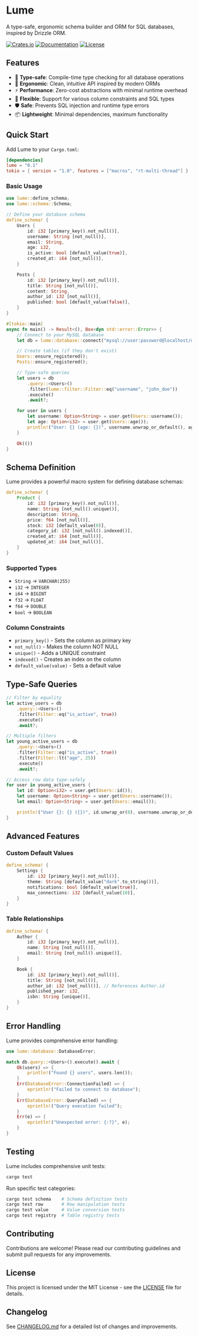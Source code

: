 # Lume

A type-safe, ergonomic schema builder and ORM for SQL databases, inspired by Drizzle ORM.

[![Crates.io](https://img.shields.io/crates/v/lume)](https://crates.io/crates/lume)
[![Documentation](https://img.shields.io/docsrs/lume)](https://docs.rs/lume)
[![License](https://img.shields.io/crates/l/lume)](LICENSE)

## Features

- 🚀 **Type-safe**: Compile-time type checking for all database operations
- 🎯 **Ergonomic**: Clean, intuitive API inspired by modern ORMs
- ⚡ **Performance**: Zero-cost abstractions with minimal runtime overhead
- 🔧 **Flexible**: Support for various column constraints and SQL types
- 🛡️ **Safe**: Prevents SQL injection and runtime type errors
- 📦 **Lightweight**: Minimal dependencies, maximum functionality

## Quick Start

Add Lume to your `Cargo.toml`:

```toml
[dependencies]
lume = "0.1"
tokio = { version = "1.0", features = ["macros", "rt-multi-thread"] }
```

### Basic Usage

```rust
use lume::define_schema;
use lume::schema::Schema;

// Define your database schema
define_schema! {
    Users {
        id: i32 [primary_key().not_null()],
        username: String [not_null()],
        email: String,
        age: i32,
        is_active: bool [default_value(true)],
        created_at: i64 [not_null()],
    }

    Posts {
        id: i32 [primary_key().not_null()],
        title: String [not_null()],
        content: String,
        author_id: i32 [not_null()],
        published: bool [default_value(false)],
    }
}

#[tokio::main]
async fn main() -> Result<(), Box<dyn std::error::Error>> {
    // Connect to your MySQL database
    let db = lume::database::connect("mysql://user:password@localhost/database").await?;

    // Create tables (if they don't exist)
    Users::ensure_registered();
    Posts::ensure_registered();

    // Type-safe queries
    let users = db
        .query::<Users>()
        .filter(lume::filter::Filter::eq("username", "john_doe"))
        .execute()
        .await?;

    for user in users {
        let username: Option<String> = user.get(Users::username());
        let age: Option<i32> = user.get(Users::age());
        println!("User: {} (age: {})", username.unwrap_or_default(), age.unwrap_or(0));
    }

    Ok(())
}
```

## Schema Definition

Lume provides a powerful macro system for defining database schemas:

```rust
define_schema! {
    Product {
        id: i32 [primary_key().not_null()],
        name: String [not_null().unique()],
        description: String,
        price: f64 [not_null()],
        stock: i32 [default_value(0)],
        category_id: i32 [not_null().indexed()],
        created_at: i64 [not_null()],
        updated_at: i64 [not_null()],
    }
}
```

### Supported Types

- `String` → `VARCHAR(255)`
- `i32` → `INTEGER`
- `i64` → `BIGINT`
- `f32` → `FLOAT`
- `f64` → `DOUBLE`
- `bool` → `BOOLEAN`

### Column Constraints

- `primary_key()` - Sets the column as primary key
- `not_null()` - Makes the column NOT NULL
- `unique()` - Adds a UNIQUE constraint
- `indexed()` - Creates an index on the column
- `default_value(value)` - Sets a default value

## Type-Safe Queries

```rust
// Filter by equality
let active_users = db
    .query::<Users>()
    .filter(Filter::eq("is_active", true))
    .execute()
    .await?;

// Multiple filters
let young_active_users = db
    .query::<Users>()
    .filter(Filter::eq("is_active", true))
    .filter(Filter::lt("age", 25))
    .execute()
    .await?;

// Access row data type-safely
for user in young_active_users {
    let id: Option<i32> = user.get(Users::id());
    let username: Option<String> = user.get(Users::username());
    let email: Option<String> = user.get(Users::email());

    println!("User {}: {} ({})", id.unwrap_or(0), username.unwrap_or_default(), email.unwrap_or_default());
}
```

## Advanced Features

### Custom Default Values

```rust
define_schema! {
    Settings {
        id: i32 [primary_key().not_null()],
        theme: String [default_value("dark".to_string())],
        notifications: bool [default_value(true)],
        max_connections: i32 [default_value(10)],
    }
}
```

### Table Relationships

```rust
define_schema! {
    Author {
        id: i32 [primary_key().not_null()],
        name: String [not_null()],
        email: String [not_null().unique()],
    }

    Book {
        id: i32 [primary_key().not_null()],
        title: String [not_null()],
        author_id: i32 [not_null()], // References Author.id
        published_year: i32,
        isbn: String [unique()],
    }
}
```

## Error Handling

Lume provides comprehensive error handling:

```rust
use lume::database::DatabaseError;

match db.query::<Users>().execute().await {
    Ok(users) => {
        println!("Found {} users", users.len());
    }
    Err(DatabaseError::ConnectionFailed) => {
        eprintln!("Failed to connect to database");
    }
    Err(DatabaseError::QueryFailed) => {
        eprintln!("Query execution failed");
    }
    Err(e) => {
        eprintln!("Unexpected error: {:?}", e);
    }
}
```

## Testing

Lume includes comprehensive unit tests:

```bash
cargo test
```

Run specific test categories:

```bash
cargo test schema    # Schema definition tests
cargo test row       # Row manipulation tests
cargo test value     # Value conversion tests
cargo test registry  # Table registry tests
```

## Contributing

Contributions are welcome! Please read our contributing guidelines and submit pull requests for any improvements.

## License

This project is licensed under the MIT License - see the [LICENSE](LICENSE) file for details.

## Changelog

See [CHANGELOG.md](CHANGELOG.md) for a detailed list of changes and improvements.
